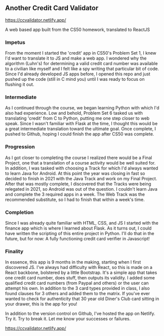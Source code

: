 ## Another Credit Card Validator
https://ccvalidator.netlify.app/

A web based app built from the CS50 homework, translated to ReactJS

### Impetus

From the moment I started the 'credit' app in CS50's Problem Set 1, I knew I'd want to translate it to JS and make a web app. I wondered why the algorithm (Luhn's) for determining a valid credit card number was available to a civilian like myself and I felt like a spy writing that particular bit of code. Since I'd already developed JS apps before, I opened this repo and just pushed up the code (still in C mind you) until I was ready to focus on flushing it out.

### Intermediate

As I continued through the course, we began learning Python with which I'd also had experience. Low and behold, Problem Set 6 tasked us with translating 'credit' from C to Python, putting me one step closer to web speak. Since I wasn't familiar with Flask at the time, I thought this would be a great intermediate translation toward the ultimate goal. Once complete, I pushed to Github, hoping I could finish the app after CS50 was complete. 

### Progression

As I got closer to completing the course I realized there would be a Final Project, one that a translation of a course activity would be well suited for. In addition, I was tasked with choosing a Track for which I'd always wanted to learn Java for Android. At this point the year was closing in fast so decided to finish in 2021 with the Java Track and work on my Final Project. After that was mostly complete, I discovered that the Tracks were being relegated in 2021, so Android was out of the question. I couldn't learn Java and complete the 3 required apps in a week. The Web Track was the recommended substitute, so I had to finish that within a week's time.

### Completion

Since I was already quite familiar with HTML, CSS, and JS I started with the finance app which is where I learned about Flask. As it turns out, I could have written the scripting of this entire project in Python. I'll do that in the future, but for now: A fully functioning credit card verifier in Javascript!

### Finality

In essence, this app is 9 months in the making, starting when I first discovered JS. I've always had difficulty with React, so this is made on a React backbone, bolstered by a little Bootstrap. It's a simple app that takes one credit card number, does stuff, then outputs its validity. I added some qualified credit card numbers (from Paypal and others) or the user can attempt his own. In addition to the 3 card types provided in class, I also found clauses for 3 others and added them to the matrix. If you've ever wanted to check for authenticity that 30 year old Diner's Club card sitting in your drawer, this is the app for you! 

In addition to the version control on Github, I've hosted the app on Netlify. Try it. Try to break it. Let me know your successes or failures.

https://ccvalidator.netlify.app/
